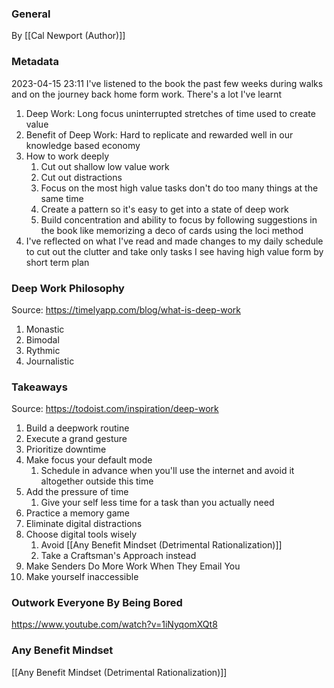 ### General
By [[Cal Newport (Author)]]

### Metadata
2023-04-15 23:11
I've listened to the book the past few weeks during walks and on the journey back home form work. There's a lot I've learnt
1. Deep Work: Long focus uninterrupted stretches of time used to create value
2. Benefit of Deep Work: Hard to replicate and rewarded well in our knowledge based economy
3. How to work deeply
	1. Cut out shallow low value work
	2. Cut out distractions
	3. Focus on the most high value tasks don't do too many things at the same time
	4. Create a pattern so it's easy to get into a state of deep work
	5. Build concentration and ability to focus by following suggestions in the book like memorizing a deco of cards using the loci method
4. I've reflected on what I've read and made changes to my daily schedule to cut out the clutter and take only tasks I see having high value form by short term plan

### Deep Work Philosophy
Source: https://timelyapp.com/blog/what-is-deep-work
1. Monastic
2. Bimodal
3. Rythmic
4. Journalistic


### Takeaways
Source: https://todoist.com/inspiration/deep-work
1. Build a deepwork routine
2. Execute a grand gesture
3. Prioritize downtime
4. Make focus your default mode
	1. Schedule in advance when you'll use the internet and avoid it altogether outside this time
5. Add the pressure of time
	1. Give your self less time for a task than you actually need
6. Practice a memory game
7. Eliminate digital distractions
8. Choose digital tools wisely
	1. Avoid [[Any Benefit Mindset (Detrimental Rationalization)]]
	2. Take a Craftsman's Approach instead
9. Make Senders Do More Work When They Email You
10. Make yourself inaccessible
### Outwork Everyone By Being Bored
https://www.youtube.com/watch?v=1iNyqomXQt8

### Any Benefit Mindset
[[Any Benefit Mindset (Detrimental Rationalization)]]

